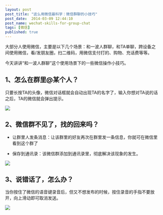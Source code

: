 ```yaml
---
layout: post
post_title: "这么用微信最科学：微信群聊的小技巧"
post_date:  2014-03-09 12:44:10
post_name: wechat-skills-for-group-chat
tags: [微信]
published: true
---
```

大部分人使用微信，主要是以下几个场景：和一波人群聊，和TA单聊，跨设备之间使用微信，看/发朋友圈，扫二维码，用微信支付打的、购物、充话费等等。

今天讲讲“和一波人群聊”这个使用场景下的一些微信操作小技巧。

## **1、怎么在群里@某个人？**

只要长按TA的头像，微信对话框就会自动出现TA的名字了，输入你想对TA说的话之后，TA的微信就会弹出提示。

![](http://mmbiz.qpic.cn/mmbiz/z3T1vlHdIXibOeW8bBicfcl43SQj7UMO1JwJ73VLGuzpzO4n7R3ibFjJopEdhkdv0oO3Z9FDTxGGvG03t8l0JpkoA/0)

## **2、微信群不见了，找的回来吗？**

*   让群里人发条消息：让该群里的好友再次在群里发一条信息，你就可在微信里看到这个群了

*   保存到通讯录：该微信群添加到通讯录里，彻底解决该现象的发生。

![](http://mmbiz.qpic.cn/mmbiz/z3T1vlHdIXibOeW8bBicfcl43SQj7UMO1JuTjNiaOe2vticJtYRTZNSUYBkXNAicaiapxtf2zTaeEB8vx3GJcwj24hiag/0)

## **3、说错话了，怎么办？**

当你按住了微信的语音键录音后，但又不想发布的时候，按住录音的手指不要放开，向上滑动即可取消发送。

![](http://mmbiz.qpic.cn/mmbiz/z3T1vlHdIXibOeW8bBicfcl43SQj7UMO1JBPrQibOTdNlojMjiagAm2MdEZKqtXo6RNr7VtKAG3pRgCPcQsxNrjuWw/0)